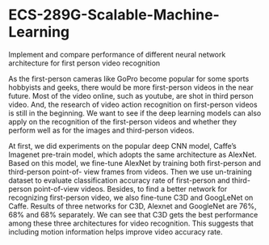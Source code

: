 # ECS-289G-Scalable-Machine-Learning
Implement and compare performance of different neural network architecture for first person video recognition

As the first-person cameras like GoPro become popular for some sports hobbyists and geeks, there would be more first-person videos in the near future. Most of the video online, such as youtube, are shot in third person video. And, the research of video action recognition on first-person videos is still in the beginning. We want to see if the deep learning models can also apply on the recognition of the first-person videos and whether they perform well as for the images and third-person videos. 

At first, we did experiments on the popular deep CNN model, Caffe’s Imagenet pre-train model, which adopts the same architecture as AlexNet. Based on this model, we fine-tune AlexNet by training both first-person and third-person point-of- view frames from videos. Then we use un-training dataset to evaluate classification accuracy rate of first-person and third-person point-of-view videos. Besides, to find a better network for recognizing first-person video, we also fine-tune C3D and GoogLeNet on Caffe. Results of three networks for C3D, Alexnet and GoogleNet are 76%, 68% and 68% separately. We can see that C3D gets the best performance among these three architectures for video recognition. This suggests that including motion information helps improve video accuracy rate.
